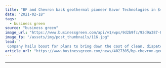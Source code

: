 ```yaml
---
title: "BP and Chevron back geothermal pioneer Eavor Technologies in $40m funding round"
date: "2021-02-18"
tags: 
  - business green
source: "business green"
image_url: "https://www.businessgreen.com/api/v1/wps/9d2b9fc/92d9a387-81ad-41b2-941f-0f99c603f4dc/1/Eavor-185x114.jpg"
image_fp: "/assets/img/post_thumbnails/116.jpg"
lead: "
 Company hails boost for plans to bring down the cost of clean, dispatchable power to a 'universally competitive level' ..."
article_url: "https://www.businessgreen.com/news/4027305/bp-chevron-geothermal-pioneer-eavor-technologies-usd40m-funding-round"
---
```


---
